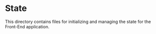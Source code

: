# State

This directory contains files for initializing and managing the state for the Front-End application.